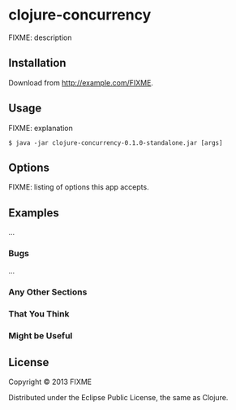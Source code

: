 # clojure-concurrency

FIXME: description

## Installation

Download from http://example.com/FIXME.

## Usage

FIXME: explanation

    $ java -jar clojure-concurrency-0.1.0-standalone.jar [args]

## Options

FIXME: listing of options this app accepts.

## Examples

...

### Bugs

...

### Any Other Sections
### That You Think
### Might be Useful

## License

Copyright © 2013 FIXME

Distributed under the Eclipse Public License, the same as Clojure.
